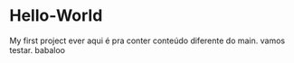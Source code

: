 # Hello-World
My first project ever
aqui é pra conter conteúdo diferente do main. vamos testar.
babaloo
